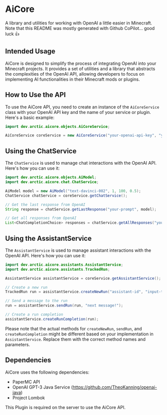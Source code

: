 # AiCore
A library and utilities for working with OpenAI a little easier in Minecraft.
Note that this README was mostly generated with Github CoPilot... good luck 👍
## Intended Usage
AiCore is designed to simplify the process of integrating OpenAI into your Minecraft projects. It provides a set of utilities and a library that abstracts the complexities of the OpenAI API, allowing developers to focus on implementing AI functionalities in their Minecraft mods or plugins.

## How to Use the API
To use the AiCore API, you need to create an instance of the `AiCoreService` class with your OpenAI API key and the name of your service or plugin. Here's a basic example:

```java
import dev.arctic.aicore.objects.AiCoreService;

AiCoreService coreService = new AiCoreService("your-openai-api-key", "your-service-name");
```

## Using the ChatService
The `ChatService` is used to manage chat interactions with the OpenAI API. Here's how you can use it:

```java
import dev.arctic.aicore.objects.AiModel;
import dev.arctic.aicore.chat.ChatService;

AiModel model = new AiModel("text-davinci-002", 1, 100, 0.5);
ChatService chatService = coreService.getChatService();

// Get the last response from OpenAI
String response = chatService.getLastResponse("your-prompt", model);

// Get all responses from OpenAI
List<ChatCompletionChoice> responses = chatService.getAllResponses("your-prompt", model);
```

## Using the AssistantService
The `AssistantService` is used to manage assistant interactions with the OpenAI API. Here's how you can use it:

```java
import dev.arctic.aicore.assistants.AssistantService;
import dev.arctic.aicore.assistants.TrackedRun;

AssistantService assistantService = coreService.getAssistantService();

// Create a new run
TrackedRun run = assistantService.createNewRun("assistant-id", "input-text!");

// Send a message to the run
run = assistantService.sendRun(run, "next message!");

// Create a run completion
assistantService.createRunCompletion(run);
```

Please note that the actual methods for `createNewRun`, `sendRun`, and `createRunCompletion` might be different based on your implementation in `AssistantService`. Replace them with the correct method names and parameters.

## Dependencies
AiCore uses the following dependencies:

- PaperMC API
- OpenAI GPT-3 Java Service (https://github.com/TheoKanning/openai-java)
- Project Lombok

This Plugin is required on the server to use the AiCore API.
